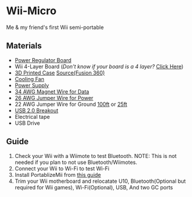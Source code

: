 # Wii-Micro
Me &amp; my friend's first Wii semi-portable

[comment]: # (## Why is this useful?
The Wii was a very population sytem when it was released. However the wii being a fairly large console instead of a smaller plug 'n' play limits the portability. This project seeks to solve the portability problem with the wii by having a smaller chassis.)
## Materials
* [Power Regulator Board](https://store.bitbuilt.net/rvl-psu/)
* Wii 4-Layer Board (*Don't know if your board is a 4 layer?* [Click Here](https://bitbuilt.net/forums/index.php?threads/revision-identification-guide.863/))
* [3D Printed Case]() [Source(Fusion 360)]()
* [Cooling Fan](https://store.bitbuilt.net/cooling-kit/)
* [Power Supply](https://www.amazon.com/Adapter-100-240V-Transformers-Switching-Wireless/dp/B073WSWT34?th=1)
* [34 AWG Magnet Wire for Data](https://www.amazon.com/BNTECHGO-AWG-Magnet-Wire-Transformers/dp/B07P1FT1DC/)
* [26 AWG Jumper Wire for Power](https://www.amazon.com/BNTECHGO-Electric-Stranded-Tinned-Copper/dp/B07JN7FP4C/)
* 22 AWG Jumper Wire for Ground [100ft](https://www.amazon.com/ELECTRONIX-EXPRESS-Solid-Hook-Wire/dp/B00DRGAQ0I/) or [25ft](https://www.amazon.com/ELECTRONIX-EXPRESS-Solid-Hook-Wire/dp/B00DQDASM8/)
* [USB 2.0 Breakout](https://www.amazon.com/XLX-Female-Master-Welding-Breadboard/dp/B07THMNL2X/)
* Electrical tape
* USB Drive

## Guide
1. Check your Wii with a Wiimote to test Bluetooth. NOTE: This is not needed if you plan to not use Bluetooth/Wiimotes.
2. Connect your Wii to Wi-Fi to test Wi-Fi
3. Install PortablizeMii from [this guide](https://www.youtube.com/watch?v=xr7eMD70d_c)
4. Trim your Wii motherboard and relocatate U10, Bluetooth(Optional but required for Wii games), Wi-Fi(Optional), USB, And two GC ports
